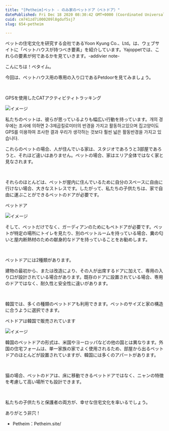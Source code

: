 ```yaml
---
title: "[Petheim]ペット - のみ家のペットドア（ペトドア）"
datePublished: Fri Dec 18 2020 08:30:42 GMT+0000 (Coordinated Universal Time)
cuid: cm741zd7i000209l8gduf5sj7
slug: 654-petheim

---
```



ペットの住宅文化を研究する会社であるYoon Kyung Co.、Ltd。は、ウェブサイトに「ペットハウスが持つべき要素」を紹介しています。Yajoppetでは、これらの要素が何であるかを見ていきます。-addivier note-

こんにちは！ペタイム。

今回は、ペットハウス用の専用の入り口であるPetdoorを見てみましょう。

​

GPSを使用したCATアクティビティトラッキング

![イメージ](https://cdn.hashnode.com/res/hashnode/image/upload/v1739494273860/5769dcc5-2fbb-4d1d-8b10-aa020c334510.png)

私たちのペットは、彼らが思っているよりも幅広い行動を持っています。개의 경우에는 조사에 의하면 2-3제곱킬로미터의 반경을 가지고 활동하고있으며 집고양이도 GPS를 이용하여 조사한 결과 우리가 생각하는 것보다 훨씬 넓은 활동반경을 가지고 있습니다.

これらのペットの場合、人が住んでいる家は、スタジオであろうと3部屋であろうと、それほど違いはありません。ペットの場合、家はエリア全体ではなく家と見なされます。

​

それらのほとんどは、ペットが屋内に住んでいるために自分のスペースに自由に行けない場合、大きなストレスです。したがって、私たちの子供たちは、家で自由に運ぶことができるペットのドアが必要です。

ペットドア

![イメージ](https://cdn.hashnode.com/res/hashnode/image/upload/v1739494276788/3d2084d6-4c98-49f8-81ad-4f361b6dc1af.png)

そして、ペットだけでなく、ガーディアンのためにもペトドアが必要です。ペットが特定の場所にトイレを見たり、別のペットルームを持っている場合、糞の匂いと屋内断熱材のための献身的なドアを持っていることをお勧めします。

​

ペットドアには2種類があります。

建物の最初から、または改造により、その人が出席するドアに加えて、専用の入り口が設計されている場合があります。既存のドアに設置されている場合、専用のドアではなく、耐久性と安全性に違いがあります。

​

韓国では、多くの種類のペットドアも利用できます。ペットのサイズと家の構造に合うように選択できます。

ペトドアは韓国で販売されています

![イメージ](https://cdn.hashnode.com/res/hashnode/image/upload/v1739494278903/7279c111-520f-41d3-99f7-fd2f37128682.jpeg)

韓国のペットドアの形式は、米国やヨーロッパなどの他の国とは異なります。外国の住宅フォームは、単一家族の家でよく使用されるため、部屋から出るペットドアのほとんどが設置されていますが、韓国には多くのアパートがあります。

​

猫の場合、ペットのドアは、床に移動できるペットドアではなく、ニャンの特徴を考慮して高い場所でも設計できます。

​

私たちの子供たちと保護者の両方が、幸せな住宅文化を率いるでしょう。

ありがとう非穴！

- Petheim：Petheim.site/